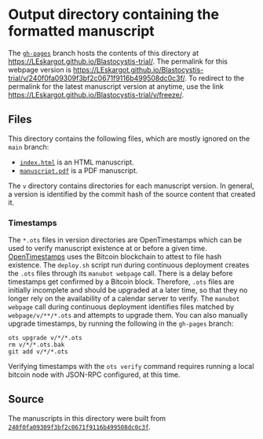 # Output directory containing the formatted manuscript

The [`gh-pages`](https://github.com/LEskargot/Blastocystis-trial/tree/gh-pages) branch hosts the contents of this directory at <https://LEskargot.github.io/Blastocystis-trial/>.
The permalink for this webpage version is <https://LEskargot.github.io/Blastocystis-trial/v/240f0fa09309f3bf2c0671f9116b499508dc0c3f/>.
To redirect to the permalink for the latest manuscript version at anytime, use the link <https://LEskargot.github.io/Blastocystis-trial/v/freeze/>.

## Files

This directory contains the following files, which are mostly ignored on the `main` branch:

+ [`index.html`](index.html) is an HTML manuscript.
+ [`manuscript.pdf`](manuscript.pdf) is a PDF manuscript.

The `v` directory contains directories for each manuscript version.
In general, a version is identified by the commit hash of the source content that created it.

### Timestamps

The `*.ots` files in version directories are OpenTimestamps which can be used to verify manuscript existence at or before a given time.
[OpenTimestamps](https://opentimestamps.org/) uses the Bitcoin blockchain to attest to file hash existence.
The `deploy.sh` script run during continuous deployment creates the `.ots` files through its `manubot webpage` call.
There is a delay before timestamps get confirmed by a Bitcoin block.
Therefore, `.ots` files are initially incomplete and should be upgraded at a later time, so that they no longer rely on the availability of a calendar server to verify.
The `manubot webpage` call during continuous deployment identifies files matched by `webpage/v/**/*.ots` and attempts to upgrade them.
You can also manually upgrade timestamps, by running the following in the `gh-pages` branch:

```shell
ots upgrade v/*/*.ots
rm v/*/*.ots.bak
git add v/*/*.ots
```

Verifying timestamps with the `ots verify` command requires running a local bitcoin node with JSON-RPC configured, at this time.

## Source

The manuscripts in this directory were built from
[`240f0fa09309f3bf2c0671f9116b499508dc0c3f`](https://github.com/LEskargot/Blastocystis-trial/commit/240f0fa09309f3bf2c0671f9116b499508dc0c3f).
